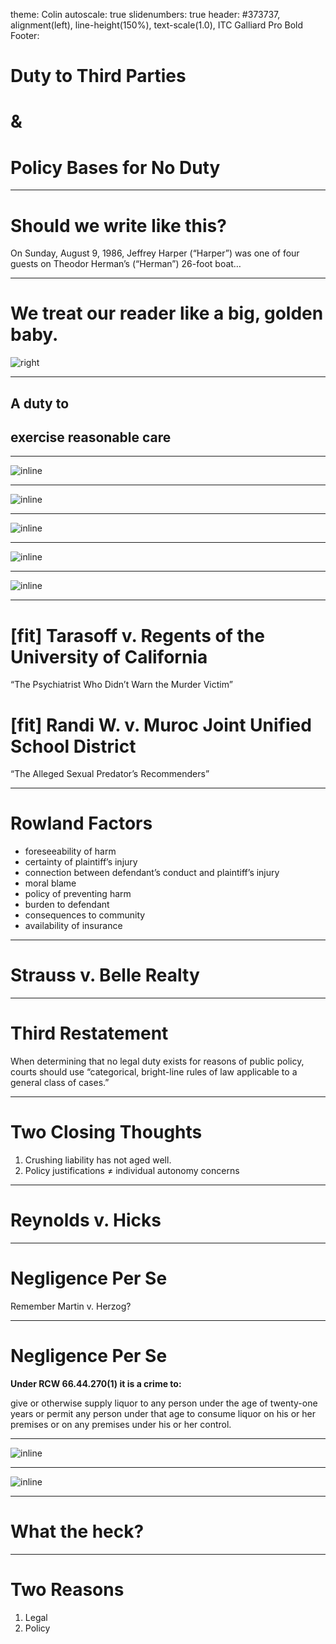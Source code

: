 theme: Colin
autoscale: true
slidenumbers: true
header: #373737, alignment(left), line-height(150%), text-scale(1.0), ITC Galliard Pro Bold
Footer:

# Duty to Third Parties

# &

# Policy Bases for No Duty

---

# Should we write like this?

On Sunday, August 9, 1986, Jeffrey Harper (“Harper”) was one of four guests on Theodor Herman’s (“Herman”) 26-foot boat…

---

# We treat our reader like a big, golden baby.

![right](/Users/colindoyle/Documents/Loyola/Torts/2023_2024/torts-slides-2023/old/images/IMG_5099.jpeg)

---

## A duty to 

## exercise reasonable care

---

![inline](images/duty-1.jpg)

---

![inline](images/duty-2.jpg)

---

![inline](images/duty-3.jpg)

---

![inline](images/duty-4.jpg)

---

![inline](images/duty-5.jpg)

---

# [fit] Tarasoff v. Regents of the University of California

“The Psychiatrist Who Didn’t Warn the Murder Victim”



# [fit] Randi W. v. Muroc Joint Unified School District

“The Alleged Sexual Predator’s Recommenders”

---

# Rowland Factors

- foreseeability of harm
- certainty of plaintiff’s injury
- connection between defendant’s conduct and plaintiff’s injury
- moral blame
- policy of preventing harm
- burden to defendant
- consequences to community
- availability of insurance

---

# Strauss v. Belle Realty

---

# Third Restatement

When determining that no legal duty exists for reasons of public policy, courts should use “categorical, bright-line rules of law applicable to a general class of cases.”

---

# Two Closing Thoughts

1. Crushing liability has not aged well.
2. Policy justifications ≠ individual autonomy concerns

---

# Reynolds v. Hicks

---

# Negligence Per Se

Remember Martin v. Herzog?

---

# Negligence Per Se

**Under RCW 66.44.270(1) it is a crime to:**

give or otherwise supply liquor to any person under the age of twenty-one years or permit any person under that age to consume liquor on his or her premises or on any premises under his or her control.

---

![inline](images/reynolds-1.jpg)

---

![inline](images/reynolds-2.jpg)

---

# What the heck?

---

# Two Reasons

1. Legal
2. Policy

